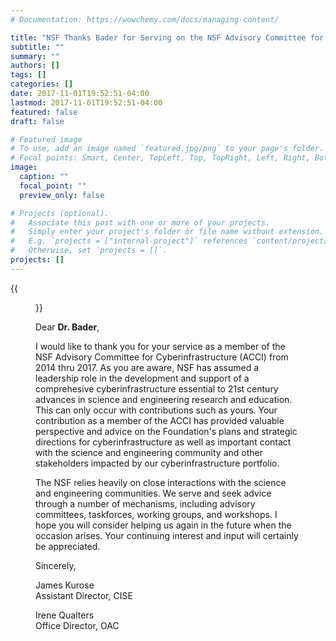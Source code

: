 ```yaml
---
# Documentation: https://wowchemy.com/docs/managing-content/

title: "NSF Thanks Bader for Serving on the NSF Advisory Committee for Cyberinfrastructure (ACCI)"
subtitle: ""
summary: ""
authors: []
tags: []
categories: []
date: 2017-11-01T19:52:51-04:00
lastmod: 2017-11-01T19:52:51-04:00
featured: false
draft: false

# Featured image
# To use, add an image named `featured.jpg/png` to your page's folder.
# Focal points: Smart, Center, TopLeft, Top, TopRight, Left, Right, BottomLeft, Bottom, BottomRight.
image:
  caption: ""
  focal_point: ""
  preview_only: false

# Projects (optional).
#   Associate this post with one or more of your projects.
#   Simply enter your project's folder or file name without extension.
#   E.g. `projects = ["internal-project"]` references `content/project/deep-learning/index.md`.
#   Otherwise, set `projects = []`.
projects: []
---
```


{{<figure src="letter.jpg">}}

Dear **Dr. Bader**,

I would like to thank you for your service as a member of the NSF Advisory Committee for Cyberinfrastructure (ACCI) from 2014 thru 2017. As you are aware, NSF has assumed a leadership role in the development and support of a comprehesive cyberinfrastructure essential to 21st century advances in science and engineering research and education. This can only occur with contributions such as yours. Your contribution as a member of the ACCI has provided valuable perspective and advice on the Foundation's plans and strategic directions for cyberinfrastructure as well as important contact with the science and engineering community and other stakeholders impacted by our cyberinfrastructure portfolio.

The NSF relies heavily on close interactions with the science and engineering communities. We serve and seek advice through a number of mechanisms, including advisory committees, taskforces, working groups, and workshops. I hope you will consider helping us again in the future when the occasion arises. Your continuing interest and input will certainly be appreciated.

Sincerely,

James Kurose   
Assistant Director, CISE

Irene Qualters   
Office Director, OAC
